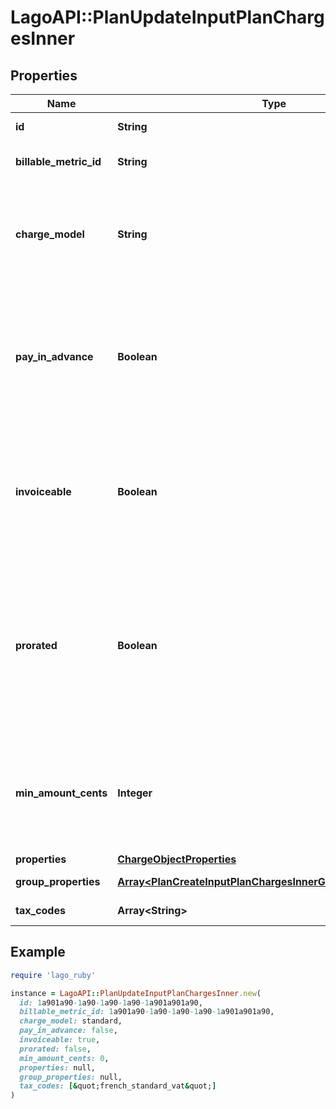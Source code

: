# LagoAPI::PlanUpdateInputPlanChargesInner

## Properties

| Name | Type | Description | Notes |
| ---- | ---- | ----------- | ----- |
| **id** | **String** | Unique identifier of the charge created by Lago. | [optional] |
| **billable_metric_id** | **String** | Unique identifier of the billable metric created by Lago. | [optional] |
| **charge_model** | **String** | Specifies the pricing model used for the calculation of the final fee. It can be &#x60;standard&#x60;, &#x60;graduated&#x60;, &#x60;graduated_percentage&#x60;, &#x60;package&#x60;, &#x60;percentage&#x60; or &#x60;volume&#x60;. | [optional] |
| **pay_in_advance** | **Boolean** | This field determines the billing timing for this specific usage-based charge. When set to &#x60;true&#x60;, the charge is due and invoiced immediately. Conversely, when set to false, the charge is due and invoiced at the end of each billing period. | [optional] |
| **invoiceable** | **Boolean** | This field specifies whether the charge should be included in a proper invoice. If set to false, no invoice will be issued for this charge. You can only set it to &#x60;false&#x60; when &#x60;pay_in_advance&#x60; is &#x60;true&#x60;. | [optional] |
| **prorated** | **Boolean** | Specifies whether a charge is prorated based on the remaining number of days in the billing period or billed fully.  - If set to &#x60;true&#x60;, the charge is prorated based on the remaining days in the current billing period. - If set to &#x60;false&#x60;, the charge is billed in full. - If not defined in the request, default value is &#x60;false&#x60;. | [optional] |
| **min_amount_cents** | **Integer** | The minimum spending amount required for the charge, measured in cents and excluding any applicable taxes. It indicates the minimum amount that needs to be charged for each billing period. | [optional] |
| **properties** | [**ChargeObjectProperties**](ChargeObjectProperties.md) |  | [optional] |
| **group_properties** | [**Array&lt;PlanCreateInputPlanChargesInnerGroupPropertiesInner&gt;**](PlanCreateInputPlanChargesInnerGroupPropertiesInner.md) | All charge information, sorted by groups. | [optional] |
| **tax_codes** | **Array&lt;String&gt;** | List of unique code used to identify the taxes. | [optional] |

## Example

```ruby
require 'lago_ruby'

instance = LagoAPI::PlanUpdateInputPlanChargesInner.new(
  id: 1a901a90-1a90-1a90-1a90-1a901a901a90,
  billable_metric_id: 1a901a90-1a90-1a90-1a90-1a901a901a90,
  charge_model: standard,
  pay_in_advance: false,
  invoiceable: true,
  prorated: false,
  min_amount_cents: 0,
  properties: null,
  group_properties: null,
  tax_codes: [&quot;french_standard_vat&quot;]
)
```

